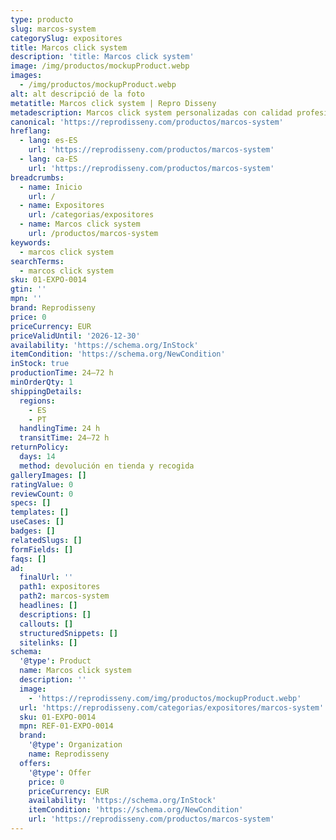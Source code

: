 ```yaml
---
type: producto
slug: marcos-system
categorySlug: expositores
title: Marcos click system
description: 'title: Marcos click system'
image: /img/productos/mockupProduct.webp
images:
  - /img/productos/mockupProduct.webp
alt: alt descripció de la foto
metatitle: Marcos click system | Repro Disseny
metadescription: Marcos click system personalizadas con calidad profesional en Cataluña.
canonical: 'https://reprodisseny.com/productos/marcos-system'
hreflang:
  - lang: es-ES
    url: 'https://reprodisseny.com/productos/marcos-system'
  - lang: ca-ES
    url: 'https://reprodisseny.com/productos/marcos-system'
breadcrumbs:
  - name: Inicio
    url: /
  - name: Expositores
    url: /categorias/expositores
  - name: Marcos click system
    url: /productos/marcos-system
keywords:
  - marcos click system
searchTerms:
  - marcos click system
sku: 01-EXPO-0014
gtin: ''
mpn: ''
brand: Reprodisseny
price: 0
priceCurrency: EUR
priceValidUntil: '2026-12-30'
availability: 'https://schema.org/InStock'
itemCondition: 'https://schema.org/NewCondition'
inStock: true
productionTime: 24–72 h
minOrderQty: 1
shippingDetails:
  regions:
    - ES
    - PT
  handlingTime: 24 h
  transitTime: 24–72 h
returnPolicy:
  days: 14
  method: devolución en tienda y recogida
galleryImages: []
ratingValue: 0
reviewCount: 0
specs: []
templates: []
useCases: []
badges: []
relatedSlugs: []
formFields: []
faqs: []
ad:
  finalUrl: ''
  path1: expositores
  path2: marcos-system
  headlines: []
  descriptions: []
  callouts: []
  structuredSnippets: []
  sitelinks: []
schema:
  '@type': Product
  name: Marcos click system
  description: ''
  image:
    - 'https://reprodisseny.com/img/productos/mockupProduct.webp'
  url: 'https://reprodisseny.com/categorias/expositores/marcos-system'
  sku: 01-EXPO-0014
  mpn: REF-01-EXPO-0014
  brand:
    '@type': Organization
    name: Reprodisseny
  offers:
    '@type': Offer
    price: 0
    priceCurrency: EUR
    availability: 'https://schema.org/InStock'
    itemCondition: 'https://schema.org/NewCondition'
    url: 'https://reprodisseny.com/productos/marcos-system'
---
```


